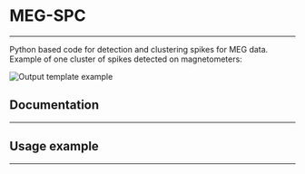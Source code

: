 # MEG-SPC
---
Python based code for detection and clustering spikes for MEG data. Example of one cluster of spikes detected on magnetometers: 

![Output template example](https://github.com/vagechirkov/MEG-SPC/blob/master/Example%20output%20plots/magnetometers/9_temp.png)

## Documentation
---



## Usage example
---

